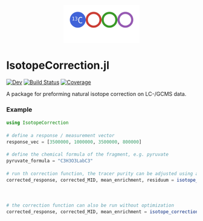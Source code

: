 <div align="center">
    <img src="docs/src/assets/logo_text_dark.svg?maxAge=0" width="40%">
</div>

# IsotopeCorrection.jl

[![Dev](https://img.shields.io/badge/docs-dev-blue.svg)](https://vm-vh.github.io/IsotopeCorrection.jl/dev/)
[![Build Status](https://github.com/vm-vh/IsotopeCorrection.jl/actions/workflows/CI.yml/badge.svg?branch=main)](https://github.com/vm-vh/IsotopeCorrection.jl/actions/workflows/CI.yml?query=branch%3Amain)
[![Coverage](https://codecov.io/gh/vm-vh/IsotopeCorrection.jl/branch/main/graph/badge.svg)](https://codecov.io/gh/vm-vh/IsotopeCorrection.jl)

A package for preforming natural isotope correction on LC-/GCMS data.

### Example
```julia
using IsotopeCorrection

# define a response / measurement vector 
response_vec = [3500000, 1000000, 3500000, 800000]

# define the chemical formula of the fragment, e.g. pyruvate
pyruvate_formula = "C3H3O3LabC3"

# run th correction function, the tracer purity can be adjusted using a keyword argument
corrected_response, corrected_MID, mean_enrichment, residuum = isotope_correction(response_vec,
                                                                                  pyruvate_formula,
                                                                                  tracer_purity = 0.99)

# the correction function can also be run without optimization
corrected_response, corrected_MID, mean_enrichment = isotope_correction(response_vec,
                                                                        pyruvate_formula,
                                                                        optimization = false)
```
